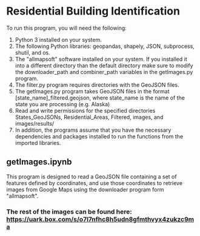 # Residential Building Identification
To run this program, you will need the following:

1. Python 3 installed on your system.
2. The following Python libraries: geopandas, shapely, JSON, subprocess, shutil, and os.
3. The "allmapsoft" software installed on your system. If you installed it into a different directory than the default directory make sure to modify the  downloader_path and combiner_path variables in the getImages.py program.
4. The filter.py program requires directories with the GeoJSON files.
5. The getImages.py program takes GeoJSON files in the format [state_name]_filtered.geojson, where state_name is the name of the state you are processing (e.g. Alaska)
6. Read and write permissions for the specified directories States_GeoJSONs, Residential_Areas, Filtered, images, and images/results/
7. In addition, the programs assume that you have the necessary dependencies and packages installed to run the functions from the imported libraries.

## getImages.ipynb
This program is designed to read a GeoJSON file containing a set of features defined by coordinates, and use those coordinates to retrieve images from Google Maps using the downloader program form "allmapsoft". 
  ### The rest of the images can be found here: https://uark.box.com/s/o7l7nfhc8h5udn8gfmthvyx4zukzc9ma
